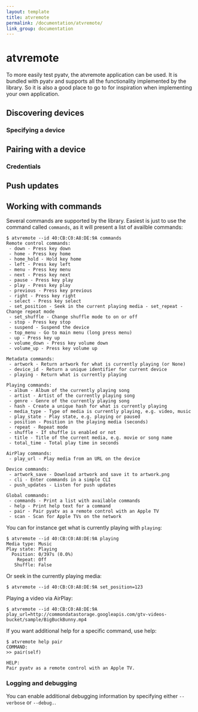 ```yaml
---
layout: template
title: atvremote
permalink: /documentation/atvremote/
link_group: documentation
---
```

# atvremote

To more easily test pyatv, the atvremote application can be used. It is bundled with
pyatv and supports all the functionality implemented by the library. So it is also a
good place to go to for inspiration when implementing your own application.

## Discovering devices

### Specifying a device

## Pairing with a device

### Credentials

## Push updates

## Working with commands

Several commands are supported by the library. Easiest is just to use the command
called `commands`, as it will present a list of availble commands:

    $ atvremote --id 40:CB:C0:A8:DE:9A commands
    Remote control commands:
     - down - Press key down
     - home - Press key home
     - home_hold - Hold key home
     - left - Press key left
     - menu - Press key menu
     - next - Press key next
     - pause - Press key play
     - play - Press key play
     - previous - Press key previous
     - right - Press key right
     - select - Press key select
     - set_position - Seek in the current playing media - set_repeat - Change repeat mode
     - set_shuffle - Change shuffle mode to on or off
     - stop - Press key stop
     - suspend - Suspend the device
     - top_menu - Go to main menu (long press menu)
     - up - Press key up
     - volume_down - Press key volume down
     - volume_up - Press key volume up

    Metadata commands:
     - artwork - Return artwork for what is currently playing (or None)
     - device_id - Return a unique identifier for current device
     - playing - Return what is currently playing

    Playing commands:
     - album - Album of the currently playing song
     - artist - Artist of the currently playing song
     - genre - Genre of the currently playing song
     - hash - Create a unique hash for what is currently playing
     - media_type - Type of media is currently playing, e.g. video, music
     - play_state - Play state, e.g. playing or paused
     - position - Position in the playing media (seconds)
     - repeat - Repeat mode
     - shuffle - If shuffle is enabled or not
     - title - Title of the current media, e.g. movie or song name
     - total_time - Total play time in seconds

    AirPlay commands:
     - play_url - Play media from an URL on the device

    Device commands:
     - artwork_save - Download artwork and save it to artwork.png
     - cli - Enter commands in a simple CLI
     - push_updates - Listen for push updates

    Global commands:
     - commands - Print a list with available commands
     - help - Print help text for a command
     - pair - Pair pyatv as a remote control with an Apple TV
     - scan - Scan for Apple TVs on the network

You can for instance get what is currently playing with `playing`:

    $ atvremote --id 40:CB:C0:A8:DE:9A playing
    Media type: Music
    Play state: Playing
      Position: 0/397s (0.0%)
        Repeat: Off
       Shuffle: False

Or seek in the currently playing media:

    $ atvremote --id 40:CB:C0:A8:DE:9A set_position=123

Playing a video via AirPlay:

    $ atvremote --id 40:CB:C0:A8:DE:9A play_url=http://commondatastorage.googleapis.com/gtv-videos-bucket/sample/BigBuckBunny.mp4

If you want additional help for a specific command, use help:

    $ atvremote help pair
    COMMAND:
    >> pair(self)

    HELP:
    Pair pyatv as a remote control with an Apple TV.

### Logging and debugging

You can enable additional debugging information by specifying
either `--verbose` or `--debug.`.